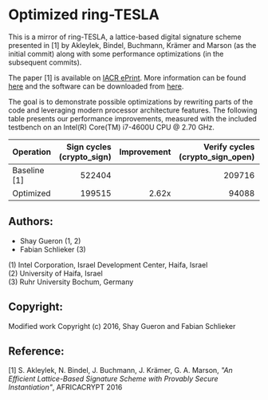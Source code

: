 # Optimized ring-TESLA

This is a mirror of ring-TESLA, a lattice-based digital signature scheme presented in [1] by Akleylek, Bindel, Buchmann, Krämer and Marson (as the initial commit) along with some performance optimizations (in the subsequent commits). 

The paper [1] is available on [IACR ePrint](https://eprint.iacr.org/2016/030). More information can be found [here](https://www.cdc.informatik.tu-darmstadt.de/en/cdc/staff/nina-bindel/) and the software can be downloaded from [here](https://www.cdc.informatik.tu-darmstadt.de/fileadmin/user_upload/Group_CDC/ring-TESLACode.zip).

The goal is to demonstrate possible optimizations by rewriting parts of the code and leveraging modern processor architecture features. The following table presents our performance improvements, measured with the included testbench on an Intel(R) Core(TM) i7-4600U CPU @ 2.70 GHz.

| Operation   | Sign cycles (crypto_sign) | Improvement | Verify cycles (crypto_sign_open) | Improvement |
| ------------| -------------------------:| -----------:|---------------------------------:| -----------:|
| Baseline [1]|                    522404 |             |                       209716     |             |
| Optimized   |                    199515 |       2.62x |                        94088     |       2.23x |

Authors:
--------

* Shay Gueron (1, 2)
* Fabian Schlieker (3)

(1) Intel Corporation, Israel Development Center, Haifa, Israel  
(2) University of Haifa, Israel  
(3) Ruhr University Bochum, Germany

Copyright:
----------

Modified work Copyright (c) 2016, Shay Gueron and Fabian Schlieker

Reference:
----------
[1] S. Akleylek, N. Bindel, J. Buchmann, J. Krämer, G. A. Marson, _"An Efficient Lattice-Based Signature Scheme with Provably Secure Instantiation"_, AFRICACRYPT 2016